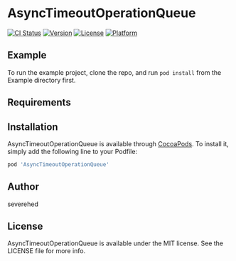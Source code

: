 # AsyncTimeoutOperationQueue

[![CI Status](https://img.shields.io/travis/severehed/AsyncTimeoutOperationQueue.svg?style=flat)](https://travis-ci.org/severehed/AsyncTimeoutOperationQueue)
[![Version](https://img.shields.io/cocoapods/v/AsyncTimeoutOperationQueue.svg?style=flat)](https://cocoapods.org/pods/AsyncTimeoutOperationQueue)
[![License](https://img.shields.io/cocoapods/l/AsyncTimeoutOperationQueue.svg?style=flat)](https://cocoapods.org/pods/AsyncTimeoutOperationQueue)
[![Platform](https://img.shields.io/cocoapods/p/AsyncTimeoutOperationQueue.svg?style=flat)](https://cocoapods.org/pods/AsyncTimeoutOperationQueue)

## Example

To run the example project, clone the repo, and run `pod install` from the Example directory first.

## Requirements

## Installation

AsyncTimeoutOperationQueue is available through [CocoaPods](https://cocoapods.org). To install
it, simply add the following line to your Podfile:

```ruby
pod 'AsyncTimeoutOperationQueue'
```

## Author

severehed

## License

AsyncTimeoutOperationQueue is available under the MIT license. See the LICENSE file for more info.
